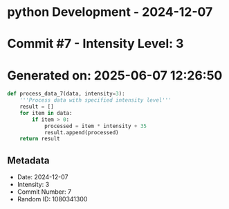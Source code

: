 ﻿# python Development - 2024-12-07
# Commit #7 - Intensity Level: 3
# Generated on: 2025-06-07 12:26:50
```python
def process_data_7(data, intensity=3):
    '''Process data with specified intensity level'''
    result = []
    for item in data:
        if item > 0:
            processed = item * intensity + 35
            result.append(processed)
    return result
```
## Metadata
- Date: 2024-12-07
- Intensity: 3
- Commit Number: 7
- Random ID: 1080341300
